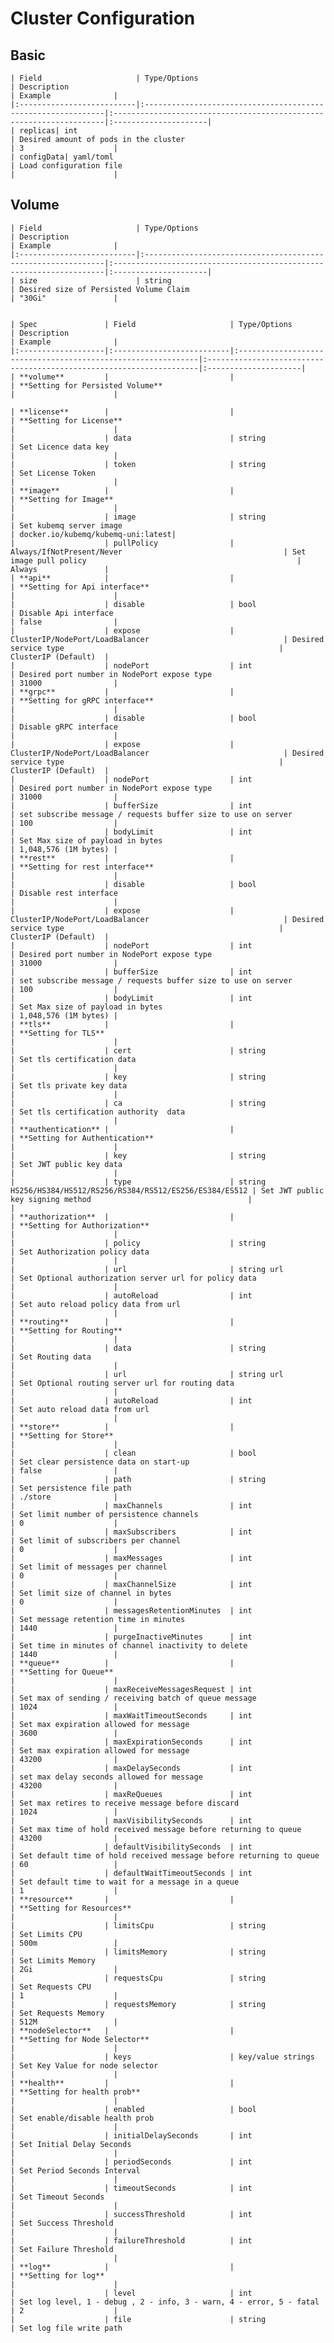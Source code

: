 # Cluster Configuration

## Basic
    | Field                     | Type/Options                                                 | Description                                                         | Example              |
    |:--------------------------|:-------------------------------------------------------------|:--------------------------------------------------------------------|:---------------------|
    | replicas| int                                                          | Desired amount of pods in the cluster                               | 3                    |
    | configData| yaml/toml                                                    | Load configuration file                                             |                      |

## Volume
    | Field                     | Type/Options                                                 | Description                                                         | Example              |
    |:--------------------------|:-------------------------------------------------------------|:--------------------------------------------------------------------|:---------------------|
    | size                      | string                                                       | Desired size of Persisted Volume Claim                              | "30Gi"               |


    | Spec               | Field                     | Type/Options                                                 | Description                                                         | Example              |
    |:-------------------|:--------------------------|:-------------------------------------------------------------|:--------------------------------------------------------------------|:---------------------|
    | **volume**         |                           |                                                              | **Setting for Persisted Volume**                                    |                      |

    | **license**        |                           |                                                              | **Setting for License**                                             |                      |
    |                    | data                      | string                                                       | Set Licence data key                                                |                      |
    |                    | token                     | string                                                       | Set License Token                                                   |                      |
    | **image**          |                           |                                                              | **Setting for Image**                                               |                      |
    |                    | image                     | string                                                       | Set kubemq server image                                             | docker.io/kubemq/kubemq-uni:latest|
    |                    | pullPolicy                | Always/IfNotPresent/Never                                    | Set image pull policy                                               | Always               |
    | **api**            |                           |                                                              | **Setting for Api interface**                                       |                      |
    |                    | disable                   | bool                                                         | Disable Api interface                                               | false                |
    |                    | expose                    | ClusterIP/NodePort/LoadBalancer                              | Desired service type                                                | ClusterIP (Default)  |
    |                    | nodePort                  | int                                                          | Desired port number in NodePort expose type                         | 31000                |
    | **grpc**           |                           |                                                              | **Setting for gRPC interface**                                      |                      |
    |                    | disable                   | bool                                                         | Disable gRPC interface                                              |                      |
    |                    | expose                    | ClusterIP/NodePort/LoadBalancer                              | Desired service type                                                | ClusterIP (Default)  |
    |                    | nodePort                  | int                                                          | Desired port number in NodePort expose type                         | 31000                |
    |                    | bufferSize                | int                                                          | set subscribe message / requests buffer size to use on server       | 100                  |
    |                    | bodyLimit                 | int                                                          | Set Max size of payload in bytes                                    | 1,048,576 (1M bytes) |
    | **rest**           |                           |                                                              | **Setting for rest interface**                                      |                      |
    |                    | disable                   | bool                                                         | Disable rest interface                                              |                      |
    |                    | expose                    | ClusterIP/NodePort/LoadBalancer                              | Desired service type                                                | ClusterIP (Default)  |
    |                    | nodePort                  | int                                                          | Desired port number in NodePort expose type                         | 31000                |
    |                    | bufferSize                | int                                                          | set subscribe message / requests buffer size to use on server       | 100                  |
    |                    | bodyLimit                 | int                                                          | Set Max size of payload in bytes                                    | 1,048,576 (1M bytes) |
    | **tls**            |                           |                                                              | **Setting for TLS**                                                 |                      |
    |                    | cert                      | string                                                       | Set tls certification data                                          |                      |
    |                    | key                       | string                                                       | Set tls private key data                                            |                      |
    |                    | ca                        | string                                                       | Set tls certification authority  data                               |                      |
    | **authentication** |                           |                                                              | **Setting for Authentication**                                      |                      |
    |                    | key                       | string                                                       | Set JWT public key data                                             |                      |
    |                    | type                      | string HS256/HS384/HS512/RS256/RS384/RS512/ES256/ES384/ES512 | Set JWT public key signing method                                   |                      |
    | **authorization**  |                           |                                                              | **Setting for Authorization**                                       |                      |
    |                    | policy                    | string                                                       | Set Authorization policy data                                       |                      |
    |                    | url                       | string url                                                   | Set Optional authorization server url for policy data               |                      |
    |                    | autoReload                | int                                                          | Set auto reload policy data from url                                |                      |
    | **routing**        |                           |                                                              | **Setting for Routing**                                             |                      |
    |                    | data                      | string                                                       | Set Routing data                                                    |                      |
    |                    | url                       | string url                                                   | Set Optional routing server url for routing data                    |                      |
    |                    | autoReload                | int                                                          | Set auto reload data from url                                       |                      |
    | **store**          |                           |                                                              | **Setting for Store**                                               |                      |
    |                    | clean                     | bool                                                         | Set clear persistence data on start-up                              | false                |
    |                    | path                      | string                                                       | Set persistence file path                                           | ./store              |
    |                    | maxChannels               | int                                                          | Set limit number of persistence channels                            | 0                    |
    |                    | maxSubscribers            | int                                                          | Set limit of subscribers per channel                                | 0                    |
    |                    | maxMessages               | int                                                          | Set limit of messages per channel                                   | 0                    |
    |                    | maxChannelSize            | int                                                          | Set limit size of channel in bytes                                  | 0                    |
    |                    | messagesRetentionMinutes  | int                                                          | Set message retention time in minutes                               | 1440                 |
    |                    | purgeInactiveMinutes      | int                                                          | Set time in minutes of channel inactivity to delete                 | 1440                 |
    | **queue**          |                           |                                                              | **Setting for Queue**                                               |                      |
    |                    | maxReceiveMessagesRequest | int                                                          | Set max of sending / receiving batch of queue message               | 1024                 |
    |                    | maxWaitTimeoutSeconds     | int                                                          | Set max expiration allowed for message                              | 3600                 |
    |                    | maxExpirationSeconds      | int                                                          | Set max expiration allowed for message                              | 43200                |
    |                    | maxDelaySeconds           | int                                                          | set max delay seconds allowed for message                           | 43200                |
    |                    | maxReQueues               | int                                                          | Set max retires to receive message before discard                   | 1024                 |
    |                    | maxVisibilitySeconds      | int                                                          | Set max time of hold received message before returning to queue     | 43200                |
    |                    | defaultVisibilitySeconds  | int                                                          | Set default time of hold received message before returning to queue | 60                   |
    |                    | defaultWaitTimeoutSeconds | int                                                          | Set default time to wait for a message in a queue                   | 1                    |
    | **resource**       |                           |                                                              | **Setting for Resources**                                           |                      |
    |                    | limitsCpu                 | string                                                       | Set Limits CPU                                                      | 500m                 |
    |                    | limitsMemory              | string                                                       | Set Limits Memory                                                   | 2Gi                  |
    |                    | requestsCpu               | string                                                       | Set Requests CPU                                                    | 1                    |
    |                    | requestsMemory            | string                                                       | Set Requests Memory                                                 | 512M                 |
    | **nodeSelector**   |                           |                                                              | **Setting for Node Selector**                                       |                      |
    |                    | keys                      | key/value strings                                            | Set Key Value for node selector                                     |                      |
    | **health**         |                           |                                                              | **Setting for health prob**                                         |                      |
    |                    | enabled                   | bool                                                         | Set enable/disable health prob                                      |                      |
    |                    | initialDelaySeconds       | int                                                          | Set Initial Delay Seconds                                           |                      |
    |                    | periodSeconds             | int                                                          | Set Period Seconds Interval                                         |                      |
    |                    | timeoutSeconds            | int                                                          | Set Timeout Seconds                                                 |                      |
    |                    | successThreshold          | int                                                          | Set Success Threshold                                               |                      |
    |                    | failureThreshold          | int                                                          | Set Failure Threshold                                               |                      |
    | **log**            |                           |                                                              | **Setting for log**                                                 |                      |
    |                    | level                     | int                                                          | Set log level, 1 - debug , 2 - info, 3 - warn, 4 - error, 5 - fatal | 2                    |
    |                    | file                      | string                                                       | Set log file write path
